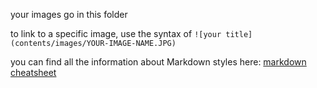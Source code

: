 your images go in this folder

to link to a specific image, use the syntax of `![your title](contents/images/YOUR-IMAGE-NAME.JPG)`

you can find all the information about Markdown styles here: [markdown cheatsheet](https://github.com/adam-p/markdown-here/wiki/Markdown-Cheatsheet)
